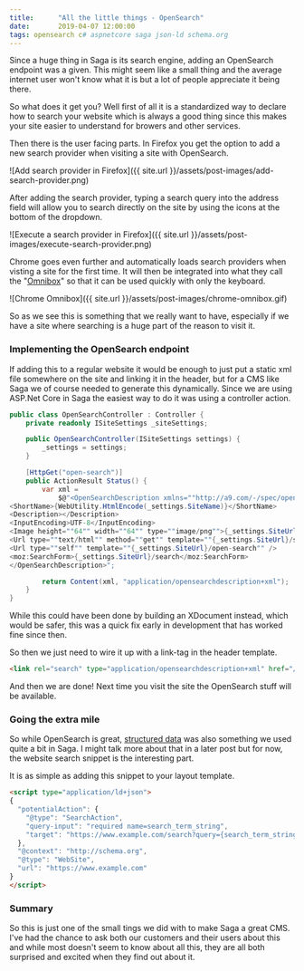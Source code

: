 ```yaml
---
title:      "All the little things - OpenSearch"
date:       2019-04-07 12:00:00
tags: opensearch c# aspnetcore saga json-ld schema.org
---
```


Since a huge thing in Saga is its search engine, adding an OpenSearch endpoint
was a given. This might seem like a small thing and the average internet user
won't know what it is but a lot of people appreciate it being there.

So what does it get you? Well first of all it is a standardized way to declare
how to search your website which is always a good thing since this makes your
site easier to understand for browers and other services.

Then there is the user facing parts. In Firefox you get the option to add a new
search provider when visiting a site with OpenSearch.

![Add search provider in Firefox]({{ site.url }}/assets/post-images/add-search-provider.png)

After adding the search provider, typing a search query into the address field
will allow you to search directly on the site by using the icons at the bottom
of the dropdown.

![Execute a search provider in Firefox]({{ site.url }}/assets/post-images/execute-search-provider.png)

Chrome goes even further and automatically loads search providers when visting
a site for the first time. It will then be integrated into what they call the
"[Omnibox](https://www.chromium.org/user-experience/omnibox)" so that it can be
used quickly with only the keyboard.

![Chrome Omnibox]({{ site.url }}/assets/post-images/chrome-omnibox.gif)

So as we see this is something that we really want to have, especially if we have
a site where searching is a huge part of the reason to visit it.

### Implementing the OpenSearch endpoint

If adding this to a regular website it would be enough to just put a static xml
file somewhere on the site and linking it in the header, but for a CMS like Saga
we of course needed to generate this dynamically. Since we are using ASP.Net Core
in Saga the easiest way to do it was using a controller action.

```csharp
public class OpenSearchController : Controller {
    private readonly ISiteSettings _siteSettings;

    public OpenSearchController(ISiteSettings settings) {
        _settings = settings;
    }

    [HttpGet("open-search")]
    public ActionResult Status() {
        var xml =
            $@"<OpenSearchDescription xmlns=""http://a9.com/-/spec/opensearch/1.1/"" xmlns:moz=""http://www.mozilla.org/2006/browser/search/"">
<ShortName>{WebUtility.HtmlEncode(_settings.SiteName)}</ShortName>
<Description></Description>
<InputEncoding>UTF-8</InputEncoding>
<Image height=""64"" width=""64"" type=""image/png"">{_settings.SiteUrl}/images/favicon.png</Image>
<Url type=""text/html"" method=""get"" template=""{_settings.SiteUrl}/search?query={{searchTerms}}"" />
<Url type=""self"" template=""{_settings.SiteUrl}/open-search"" />
<moz:SearchForm>{_settings.SiteUrl}/search</moz:SearchForm>
</OpenSearchDescription>";

        return Content(xml, "application/opensearchdescription+xml");
    }
}
```

While this could have been done by building an XDocument instead, which would
be safer, this was a quick fix early in development that has worked fine since
then.

So then we just need to wire it up with a link-tag in the header template.

```html
<link rel="search" type="application/opensearchdescription+xml" href="/open-search" title="The Local Library" />
```

And then we are done! Next time you visit the site the OpenSearch stuff will be
available.

### Going the extra mile

So while OpenSearch is great, [structured data](https://developers.google.com/search/docs/guides/sd-policies)
was also something we used quite a bit in Saga. I might talk more about that in
a later post but for now, the website search snippet is the interesting part.

It is as simple as adding this snippet to your layout template.

```html
<script type="application/ld+json">
{
  "potentialAction": {
    "@type": "SearchAction",
    "query-input": "required name=search_term_string",
    "target": "https://www.example.com/search?query={search_term_string}"
  },
  "@context": "http://schema.org",
  "@type": "WebSite",
  "url": "https://www.example.com"
}
</script>
```

### Summary

So this is just one of the small tings we did with to make Saga a great CMS. I've
had the chance to ask both our customers and their users about this and while
most doesn't seem to know about all this, they are all both surprised and excited
when they find out about it.
